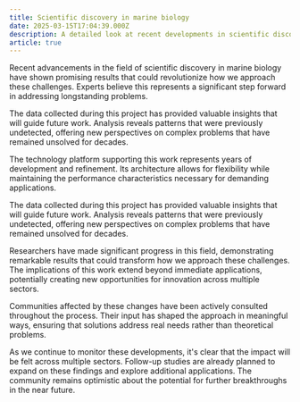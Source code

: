 ```yaml
---
title: Scientific discovery in marine biology
date: 2025-03-15T17:04:39.000Z
description: A detailed look at recent developments in scientific discovery in marine biology
article: true
---
```

Recent advancements in the field of scientific discovery in marine biology have shown promising results that could revolutionize how we approach these challenges. Experts believe this represents a significant step forward in addressing longstanding problems.

<!-- more -->

The data collected during this project has provided valuable insights that will guide future work. Analysis reveals patterns that were previously undetected, offering new perspectives on complex problems that have remained unsolved for decades.

The technology platform supporting this work represents years of development and refinement. Its architecture allows for flexibility while maintaining the performance characteristics necessary for demanding applications.

The data collected during this project has provided valuable insights that will guide future work. Analysis reveals patterns that were previously undetected, offering new perspectives on complex problems that have remained unsolved for decades.

Researchers have made significant progress in this field, demonstrating remarkable results that could transform how we approach these challenges. The implications of this work extend beyond immediate applications, potentially creating new opportunities for innovation across multiple sectors.

Communities affected by these changes have been actively consulted throughout the process. Their input has shaped the approach in meaningful ways, ensuring that solutions address real needs rather than theoretical problems.

As we continue to monitor these developments, it's clear that the impact will be felt across multiple sectors. Follow-up studies are already planned to expand on these findings and explore additional applications. The community remains optimistic about the potential for further breakthroughs in the near future.

